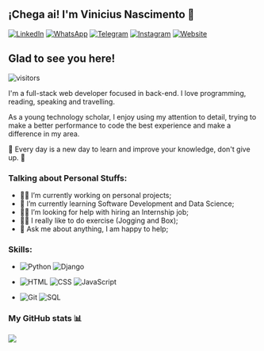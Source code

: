 ## ¡Chega ai! I'm Vinicius Nascimento 👋

[![LinkedIn](https://img.shields.io/badge/LinkedIn-blue?style=flat-square&logo=linkedin)](https://www.linkedin.com/in/sgt-nascimento/)
[![WhatsApp](https://img.shields.io/badge/WhatsApp-green?style=flat-square&logo=whatsapp)](https://wa.me/5585988333978?text=Olá,%20gostaria%20de%20mais%20informações!)
[![Telegram](https://img.shields.io/badge/Telegram-blue?style=flat-square&logo=telegram)](https://t.me/)
[![Instagram](https://img.shields.io/badge/Instagram-pink?style=flat-square&logo=instagram)](https://instagram.com/)
[![Website](https://img.shields.io/badge/Website-black?style=flat-square&logo=google-chrome)](https://yourportfolio.com)

## Glad to see you here! 
![visitors](https://visitor-badge.laobi.icu/badge?page_id=Viniciusns120.Viniciusns120)

I'm a full-stack web developer focused in back-end. I love programming, reading, speaking and travelling.

As a young technology scholar, I enjoy using my attention to detail, trying to make a better performance to code the best experience and make a difference in my area.

🚀 Every day is a new day to learn and improve your knowledge, don't give up. 🚀

### Talking about Personal Stuffs:
- 🧑‍💻 I’m currently working on personal projects;
- 📖 I’m currently learning Software Development and Data Science;
- 🧑‍💼 I’m looking for help with hiring an Internship job;
- 🏋️‍♂️ I really like to do exercise (Jogging and Box);
- 💬 Ask me about anything, I am happy to help;

### Skills:

- ![Python](https://img.shields.io/badge/-3776AB?style=for-the-badge&logo=python&logoColor=white)
  ![Django](https://img.shields.io/badge/-092E20?style=for-the-badge&logo=django&logoColor=white)
  
- ![HTML](https://img.shields.io/badge/-E34F26?style=for-the-badge&logo=html5&logoColor=white)
  ![CSS](https://img.shields.io/badge/-1572B6?style=for-the-badge&logo=css3&logoColor=white)
  ![JavaScript](https://img.shields.io/badge/-F7DF1E?style=for-the-badge&logo=javascript&logoColor=black)
  
- ![Git](https://img.shields.io/badge/-F05032?style=for-the-badge&logo=git&logoColor=white)
  ![SQL](https://img.shields.io/badge/SQL-4479A1?style=for-the-badge&logo=sql&logoColor=white)

### My GitHub stats 📊

<picture>
  <source
    srcset="https://github-readme-stats.vercel.app/api?username=Viniciusns120&show_icons=true&theme=tokyonight"
    media="(prefers-color-scheme: dark)"
  />
  <source
    srcset="https://github-readme-stats.vercel.app/api?username=Viniciusns120&show_icons=true&theme=tokyonight"
    media="(prefers-color-scheme: light), (prefers-color-scheme: no-preference)"
  />
  <img src="https://github-readme-stats.vercel.app/api?username=Viniciusns120&show_icons=true&theme=tokyonight" />
</picture>
